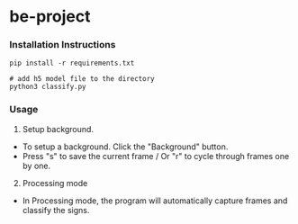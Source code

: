 # be-project


### Installation Instructions
```
pip install -r requirements.txt

# add h5 model file to the directory
python3 classify.py
```

### Usage
1. Setup background.
  - To setup a background. Click the "Background" button.
  - Press "s" to save the current frame / Or "r" to cycle through frames one by one.

2. Processing mode
  - In Processing mode, the program will automatically capture frames and classify the signs.

